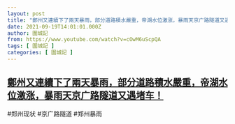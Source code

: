 ```yaml
---
layout: post
title: "鄭州又連續下了兩天暴雨，部分道路積水嚴重，帝湖水位激涨，暴雨天京广路隧道又遇堵车！"
date: 2021-09-19T14:01:01.000Z
author: 圍城記
from: https://www.youtube.com/watch?v=cOwM6uScpQA
tags: [ 圍城記 ]
categories: [ 圍城記 ]
---
```

<!--1632060061000-->
[鄭州又連續下了兩天暴雨，部分道路積水嚴重，帝湖水位激涨，暴雨天京广路隧道又遇堵车！](https://www.youtube.com/watch?v=cOwM6uScpQA)
------

<div>
#郑州现状 #京广路隧道 #郑州暴雨
</div>
